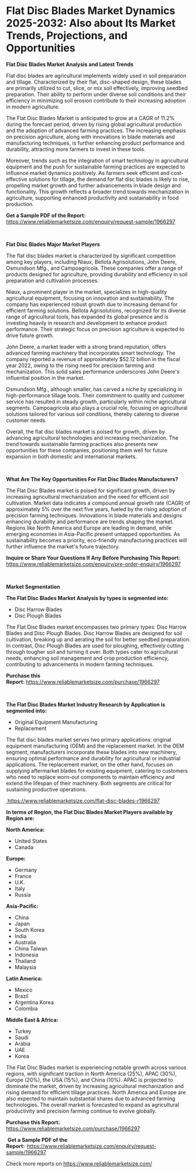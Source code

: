 <p><h1>Flat Disc Blades Market Dynamics 2025-2032: Also about Its Market Trends, Projections, and Opportunities</h1></p><p><strong>Flat Disc Blades Market Analysis and Latest Trends</strong></p>
<p><p>Flat disc blades are agricultural implements widely used in soil preparation and tillage. Characterized by their flat, disc-shaped design, these blades are primarily utilized to cut, slice, or mix soil effectively, improving seedbed preparation. Their ability to perform under diverse soil conditions and their efficiency in minimizing soil erosion contribute to their increasing adoption in modern agriculture.</p><p>The Flat Disc Blades Market is anticipated to grow at a CAGR of 11.2% during the forecast period, driven by rising global agricultural production and the adoption of advanced farming practices. The increasing emphasis on precision agriculture, along with innovations in blade materials and manufacturing techniques, is further enhancing product performance and durability, attracting more farmers to invest in these tools.</p><p>Moreover, trends such as the integration of smart technology in agricultural equipment and the push for sustainable farming practices are expected to influence market dynamics positively. As farmers seek efficient and cost-effective solutions for tillage, the demand for flat disc blades is likely to rise, propelling market growth and further advancements in blade design and functionality. This growth reflects a broader trend towards mechanization in agriculture, supporting enhanced productivity and sustainability in food production.</p></p>
<p><strong>Get a Sample PDF of the Report:&nbsp;</strong> <a href="https://www.reliablemarketsize.com/enquiry/request-sample/1966297?utm_campaign=2303&utm_medium=2&utm_source=Github&utm_content=ia&utm_term=16022025&utm_id=flat-disc-blades">https://www.reliablemarketsize.com/enquiry/request-sample/1966297</a></p>
<p>&nbsp;</p>
<p><strong>Flat Disc Blades Major Market Players</strong></p>
<p><p>The flat disc blades market is characterized by significant competition among key players, including Niaux, Bellota Agrisolutions, John Deere, Osmundson Mfg., and Campoagricola. These companies offer a range of products designed for agriculture, providing durability and efficiency in soil preparation and cultivation processes.</p><p>Niaux, a prominent player in the market, specializes in high-quality agricultural equipment, focusing on innovation and sustainability. The company has experienced robust growth due to increasing demand for efficient farming solutions. Bellota Agrisolutions, recognized for its diverse range of agricultural tools, has expanded its global presence and is investing heavily in research and development to enhance product performance. Their strategic focus on precision agriculture is expected to drive future growth.</p><p>John Deere, a market leader with a strong brand reputation, offers advanced farming machinery that incorporates smart technology. The company reported a revenue of approximately $52.12 billion in the fiscal year 2022, owing to the rising need for precision farming and mechanization. This solid sales performance underscores John Deere's influential position in the market.</p><p>Osmundson Mfg., although smaller, has carved a niche by specializing in high-performance tillage tools. Their commitment to quality and customer service has resulted in steady growth, particularly within niche agricultural segments. Campoagricola also plays a crucial role, focusing on agricultural solutions tailored for various soil conditions, thereby catering to diverse customer needs.</p><p>Overall, the flat disc blades market is poised for growth, driven by advancing agricultural technologies and increasing mechanization. The trend towards sustainable farming practices also presents new opportunities for these companies, positioning them well for future expansion in both domestic and international markets.</p></p>
<p>&nbsp;</p>
<p><strong>What Are The Key Opportunities For Flat Disc Blades Manufacturers?</strong></p>
<p><p>The Flat Disc Blades market is poised for significant growth, driven by increasing agricultural mechanization and the need for efficient soil cultivation. Market data indicates a compound annual growth rate (CAGR) of approximately 5% over the next five years, fueled by the rising adoption of precision farming techniques. Innovations in blade materials and designs enhancing durability and performance are trends shaping the market. Regions like North America and Europe are leading in demand, while emerging economies in Asia-Pacific present untapped opportunities. As sustainability becomes a priority, eco-friendly manufacturing practices will further influence the market's future trajectory.</p></p>
<p><strong>Inquire or Share Your Questions If Any Before Purchasing This Report:</strong> <a href="https://www.reliablemarketsize.com/enquiry/pre-order-enquiry/1966297?utm_campaign=2303&utm_medium=2&utm_source=Github&utm_content=ia&utm_term=16022025&utm_id=flat-disc-blades">https://www.reliablemarketsize.com/enquiry/pre-order-enquiry/1966297</a></p>
<p>&nbsp;</p>
<p><strong>Market Segmentation</strong></p>
<p><strong>The Flat Disc Blades Market Analysis by types is segmented into:</strong></p>
<p><ul><li>Disc Harrow Blades</li><li>Disc Plough Blades</li></ul></p>
<p><p>The Flat Disc Blades market encompasses two primary types: Disc Harrow Blades and Disc Plough Blades. Disc Harrow Blades are designed for soil cultivation, breaking up and aerating the soil for better seedbed preparation. In contrast, Disc Plough Blades are used for ploughing, effectively cutting through tougher soil and turning it over. Both types cater to agricultural needs, enhancing soil management and crop production efficiency, contributing to advancements in modern farming techniques.</p></p>
<p><strong>Purchase this Report:&nbsp;</strong><a href="https://www.reliablemarketsize.com/purchase/1966297?utm_campaign=2303&utm_medium=2&utm_source=Github&utm_content=ia&utm_term=16022025&utm_id=flat-disc-blades">https://www.reliablemarketsize.com/purchase/1966297</a></p>
<p>&nbsp;</p>
<p><strong>The Flat Disc Blades Market Industry Research by Application is segmented into:</strong></p>
<p><ul><li>Original Equipment Manufacturing</li><li>Replacement</li></ul></p>
<p><p>The flat disc blades market serves two primary applications: original equipment manufacturing (OEM) and the replacement market. In the OEM segment, manufacturers incorporate these blades into new machinery, ensuring optimal performance and durability for agricultural or industrial applications. The replacement market, on the other hand, focuses on supplying aftermarket blades for existing equipment, catering to customers who need to replace worn-out components to maintain efficiency and extend the lifespan of their machinery. Both segments are critical for sustaining productive operations.</p></p>
<p><a href="https://www.reliablemarketsize.com/flat-disc-blades-r1966297?utm_campaign=2303&utm_medium=2&utm_source=Github&utm_content=ia&utm_term=16022025&utm_id=flat-disc-blades">&nbsp;https://www.reliablemarketsize.com/flat-disc-blades-r1966297</a></p>
<p><strong>In terms of Region, the Flat Disc Blades Market Players available by Region are:</strong></p>
<p>
    <p> <strong> North America: </strong>
        <ul>
            <li>United States</li>
            <li>Canada</li>
        </ul>
        </p> 
    <p> <strong> Europe: </strong>
        <ul>
            <li>Germany</li>
            <li>France</li>
            <li>U.K.</li>
            <li>Italy</li>
            <li>Russia</li>
        </ul>
        </p> 
    <p> <strong> Asia-Pacific: </strong>
        <ul>
            <li>China</li>
            <li>Japan</li>
            <li>South Korea</li>
            <li>India</li>
            <li>Australia</li>
            <li>China Taiwan</li>
            <li>Indonesia</li>
            <li>Thailand</li>
            <li>Malaysia</li>
        </ul>
        </p> 
    <p> <strong> Latin America: </strong>
        <ul>
            <li>Mexico</li>
            <li>Brazil</li>
            <li>Argentina Korea</li>
            <li>Colombia</li>
        </ul>
        </p> 
    <p> <strong> Middle East & Africa: </strong>
        <ul>
            <li>Turkey</li>
            <li>Saudi</li>
            <li>Arabia</li>
            <li>UAE</li>
            <li>Korea</li>
        </ul>
    </p>
    </p>
<p><p>The Flat Disc Blades market is experiencing notable growth across various regions, with significant traction in North America (25%), APAC (30%), Europe (20%), the USA (15%), and China (10%). APAC is projected to dominate the market, driven by increasing agricultural mechanization and rising demand for efficient tillage practices. North America and Europe are also expected to maintain substantial shares due to advanced farming technologies. The overall market is forecasted to expand as agricultural productivity and precision farming continue to evolve globally.</p></p>
<p><strong>Purchase this Report: </strong><a href="https://www.reliablemarketsize.com/purchase/1966297?utm_campaign=2303&utm_medium=2&utm_source=Github&utm_content=ia&utm_term=16022025&utm_id=flat-disc-blades">https://www.reliablemarketsize.com/purchase/1966297</a></p>
<p>&nbsp;<strong>Get a Sample PDF of the Report:&nbsp;&nbsp;</strong><a href="https://www.reliablemarketsize.com/enquiry/request-sample/1966297?utm_campaign=2303&utm_medium=2&utm_source=Github&utm_content=ia&utm_term=16022025&utm_id=flat-disc-blades">https://www.reliablemarketsize.com/enquiry/request-sample/1966297</a></p>
<p><strong></strong></p>
<p>Check more reports on <a href="https://www.reliablemarketsize.com/?utm_campaign=2303&utm_medium=2&utm_source=Github&utm_content=ia&utm_term=16022025&utm_id=flat-disc-blades">https://www.reliablemarketsize.com/</a></p>
